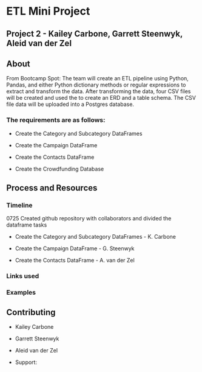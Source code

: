 # ETL Mini Project

## Project 2 - Kailey Carbone, Garrett Steenwyk, Aleid van der Zel

## About
From Bootcamp Spot:  The team will create an ETL pipeline using Python, Pandas, and either Python dictionary methods or regular expressions to extract and transform the data. After transforming the data, four CSV files will be created and used the to create an ERD and a table schema. The CSV file data will be uploaded into a Postgres database.

### The requirements are as follows:

* Create the Category and Subcategory DataFrames

* Create the Campaign DataFrame

* Create the Contacts DataFrame

* Create the Crowdfunding Database

## Process and Resources

### Timeline

0725 Created github repository with collaborators and divided the dataframe tasks 

* Create the Category and Subcategory DataFrames - K. Carbone

* Create the Campaign DataFrame - G. Steenwyk

* Create the Contacts DataFrame - A. van der Zel

### Links used


### Examples


## Contributing
* Kailey Carbone

* Garrett Steenwyk
 
* Aleid van der Zel

* Support: 
